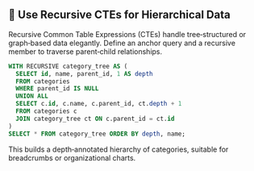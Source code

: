 ## 🌳 Use Recursive CTEs for Hierarchical Data
Recursive Common Table Expressions (CTEs) handle tree‐structured or graph‐based data elegantly. Define an anchor query and a recursive member to traverse parent‐child relationships.

```sql
WITH RECURSIVE category_tree AS (
  SELECT id, name, parent_id, 1 AS depth
  FROM categories
  WHERE parent_id IS NULL
  UNION ALL
  SELECT c.id, c.name, c.parent_id, ct.depth + 1
  FROM categories c
  JOIN category_tree ct ON c.parent_id = ct.id
)
SELECT * FROM category_tree ORDER BY depth, name;
```

This builds a depth‐annotated hierarchy of categories, suitable for breadcrumbs or organizational charts.
